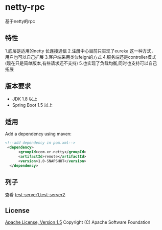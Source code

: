 # netty-rpc 

基于netty的rpc


## 特性
1.底层是适用的netty 长连接通信
2.注册中心目前只实现了eureka 这一种方式，用户也可以自己扩展
3.客户端采用类似feign的方式
4.服务端还是controller模式 (现在只是简单版本,有些请求还不支持)
5.也实现了负载均衡,同时也支持可以自己拓展



## 版本要求
- JDK 1.8 以上
- Spring Boot 1.5 以上

## 适用

Add a dependency using maven:

```xml
<!--add dependency in pom.xml-->
 <dependency>
      <groupId>com.xr.netty</groupId>
      <artifactId>remote</artifactId>
      <version>1.0-SNAPSHOT</version>
  </dependency>
``` 

## 列子

查看 [test-server1,test-server2](这个地方是服务和客户端一起引用了,要是想单独适用可以分别引用).


## License
[Apache License, Version 1.5](http://www.apache.org/licenses/LICENSE-2.0.html) Copyright (C) Apache Software Foundation 
